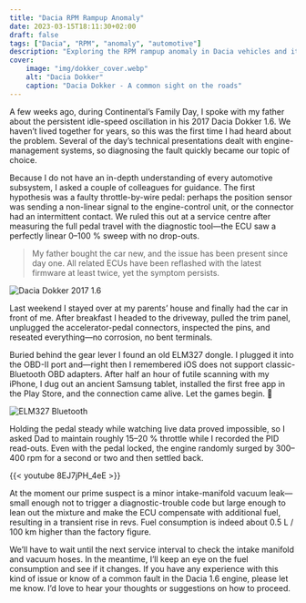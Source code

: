 ```yaml
---
title: "Dacia RPM Rampup Anomaly"
date: 2023-03-15T18:11:30+02:00
draft: false
tags: ["Dacia", "RPM", "anomaly", "automotive"]
description: "Exploring the RPM rampup anomaly in Dacia vehicles and its implications."
cover:
    image: "img/dokker_cover.webp"
    alt: "Dacia Dokker"
    caption: "Dacia Dokker - A common sight on the roads"
---
```


A few weeks ago, during Continental’s Family Day, I spoke with my father about the persistent idle-speed oscillation in his 2017 Dacia Dokker 1.6. We haven’t lived together for years, so this was the first time I had heard about the problem. Several of the day’s technical presentations dealt with engine-management systems, so diagnosing the fault quickly became our topic of choice.

Because I do not have an in-depth understanding of every automotive subsystem, I asked a couple of colleagues for guidance. The first hypothesis was a faulty throttle-by-wire pedal: perhaps the position sensor was sending a non-linear signal to the engine-control unit, or the connector had an intermittent contact. We ruled this out at a service centre after measuring the full pedal travel with the diagnostic tool—the ECU saw a perfectly linear 0–100 % sweep with no drop-outs.

> My father bought the car new, and the issue has been present since day one. All related ECUs have been reflashed with the latest firmware at least twice, yet the symptom persists.

![Dacia Dokker 2017 1.6](/img/Prague_2017_Dacia_Dokker_1.webp#center)

Last weekend I stayed over at my parents’ house and finally had the car in front of me. After breakfast I headed to the driveway, pulled the trim panel, unplugged the accelerator-pedal connectors, inspected the pins, and reseated everything—no corrosion, no bent terminals.

Buried behind the gear lever I found an old ELM327 dongle. I plugged it into the OBD-II port and—right then I remembered iOS does not support classic-Bluetooth OBD adapters. After half an hour of futile scanning with my iPhone, I dug out an ancient Samsung tablet, installed the first free app in the Play Store, and the connection came alive. Let the games begin. 🙂

![ELM327 Bluetooth](/img/elm327.webp#center)

Holding the pedal steady while watching live data proved impossible, so I asked Dad to maintain roughly 15–20 % throttle while I recorded the PID read-outs. Even with the pedal locked, the engine randomly surged by 300–400 rpm for a second or two and then settled back.

{{< youtube 8EJ7jPH_4eE >}}

At the moment our prime suspect is a minor intake-manifold vacuum leak—small enough not to trigger a diagnostic-trouble code but large enough to lean out the mixture and make the ECU compensate with additional fuel, resulting in a transient rise in revs. Fuel consumption is indeed about 0.5 L / 100 km higher than the factory figure.

We’ll have to wait until the next service interval to check the intake manifold and vacuum hoses. In the meantime, I’ll keep an eye on the fuel consumption and see if it changes.
If you have any experience with this kind of issue or know of a common fault in the Dacia 1.6 engine, please let me know. I’d love to hear your thoughts or suggestions on how to proceed.
